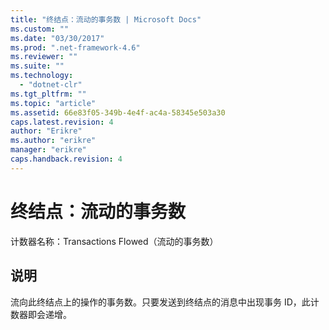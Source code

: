 ```yaml
---
title: "终结点：流动的事务数 | Microsoft Docs"
ms.custom: ""
ms.date: "03/30/2017"
ms.prod: ".net-framework-4.6"
ms.reviewer: ""
ms.suite: ""
ms.technology: 
  - "dotnet-clr"
ms.tgt_pltfrm: ""
ms.topic: "article"
ms.assetid: 66e83f05-349b-4e4f-ac4a-58345e503a30
caps.latest.revision: 4
author: "Erikre"
ms.author: "erikre"
manager: "erikre"
caps.handback.revision: 4
---
```

# 终结点：流动的事务数
计数器名称：Transactions Flowed（流动的事务数）  
  
## 说明  
 流向此终结点上的操作的事务数。只要发送到终结点的消息中出现事务 ID，此计数器即会递增。